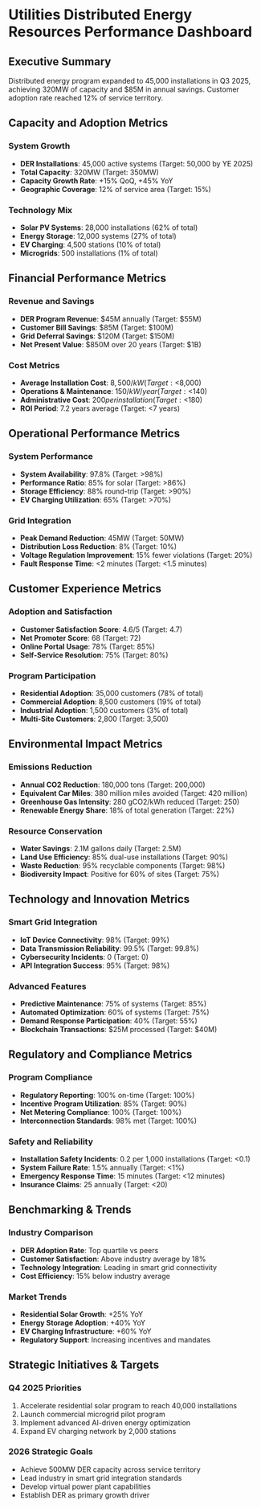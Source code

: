 # Utilities Distributed Energy Resources Performance Dashboard

## Executive Summary
Distributed energy program expanded to 45,000 installations in Q3 2025, achieving 320MW of capacity and $85M in annual savings. Customer adoption rate reached 12% of service territory.

## Capacity and Adoption Metrics

### System Growth
- **DER Installations**: 45,000 active systems (Target: 50,000 by YE 2025)
- **Total Capacity**: 320MW (Target: 350MW)
- **Capacity Growth Rate**: +15% QoQ, +45% YoY
- **Geographic Coverage**: 12% of service area (Target: 15%)

### Technology Mix
- **Solar PV Systems**: 28,000 installations (62% of total)
- **Energy Storage**: 12,000 systems (27% of total)
- **EV Charging**: 4,500 stations (10% of total)
- **Microgrids**: 500 installations (1% of total)

## Financial Performance Metrics

### Revenue and Savings
- **DER Program Revenue**: $45M annually (Target: $55M)
- **Customer Bill Savings**: $85M (Target: $100M)
- **Grid Deferral Savings**: $120M (Target: $150M)
- **Net Present Value**: $850M over 20 years (Target: $1B)

### Cost Metrics
- **Average Installation Cost**: $8,500/kW (Target: <$8,000)
- **Operations & Maintenance**: $150/kW/year (Target: <$140)
- **Administrative Cost**: $200 per installation (Target: <$180)
- **ROI Period**: 7.2 years average (Target: <7 years)

## Operational Performance Metrics

### System Performance
- **System Availability**: 97.8% (Target: >98%)
- **Performance Ratio**: 85% for solar (Target: >86%)
- **Storage Efficiency**: 88% round-trip (Target: >90%)
- **EV Charging Utilization**: 65% (Target: >70%)

### Grid Integration
- **Peak Demand Reduction**: 45MW (Target: 50MW)
- **Distribution Loss Reduction**: 8% (Target: 10%)
- **Voltage Regulation Improvement**: 15% fewer violations (Target: 20%)
- **Fault Response Time**: <2 minutes (Target: <1.5 minutes)

## Customer Experience Metrics

### Adoption and Satisfaction
- **Customer Satisfaction Score**: 4.6/5 (Target: 4.7)
- **Net Promoter Score**: 68 (Target: 72)
- **Online Portal Usage**: 78% (Target: 85%)
- **Self-Service Resolution**: 75% (Target: 80%)

### Program Participation
- **Residential Adoption**: 35,000 customers (78% of total)
- **Commercial Adoption**: 8,500 customers (19% of total)
- **Industrial Adoption**: 1,500 customers (3% of total)
- **Multi-Site Customers**: 2,800 (Target: 3,500)

## Environmental Impact Metrics

### Emissions Reduction
- **Annual CO2 Reduction**: 180,000 tons (Target: 200,000)
- **Equivalent Car Miles**: 380 million miles avoided (Target: 420 million)
- **Greenhouse Gas Intensity**: 280 gCO2/kWh reduced (Target: 250)
- **Renewable Energy Share**: 18% of total generation (Target: 22%)

### Resource Conservation
- **Water Savings**: 2.1M gallons daily (Target: 2.5M)
- **Land Use Efficiency**: 85% dual-use installations (Target: 90%)
- **Waste Reduction**: 95% recyclable components (Target: 98%)
- **Biodiversity Impact**: Positive for 60% of sites (Target: 75%)

## Technology and Innovation Metrics

### Smart Grid Integration
- **IoT Device Connectivity**: 98% (Target: 99%)
- **Data Transmission Reliability**: 99.5% (Target: 99.8%)
- **Cybersecurity Incidents**: 0 (Target: 0)
- **API Integration Success**: 95% (Target: 98%)

### Advanced Features
- **Predictive Maintenance**: 75% of systems (Target: 85%)
- **Automated Optimization**: 60% of systems (Target: 75%)
- **Demand Response Participation**: 40% (Target: 55%)
- **Blockchain Transactions**: $25M processed (Target: $40M)

## Regulatory and Compliance Metrics

### Program Compliance
- **Regulatory Reporting**: 100% on-time (Target: 100%)
- **Incentive Program Utilization**: 85% (Target: 90%)
- **Net Metering Compliance**: 100% (Target: 100%)
- **Interconnection Standards**: 98% met (Target: 100%)

### Safety and Reliability
- **Installation Safety Incidents**: 0.2 per 1,000 installations (Target: <0.1)
- **System Failure Rate**: 1.5% annually (Target: <1%)
- **Emergency Response Time**: 15 minutes (Target: <12 minutes)
- **Insurance Claims**: 25 annually (Target: <20)

## Benchmarking & Trends

### Industry Comparison
- **DER Adoption Rate**: Top quartile vs peers  
- **Customer Satisfaction**: Above industry average by 18%
- **Technology Integration**: Leading in smart grid connectivity
- **Cost Efficiency**: 15% below industry average

### Market Trends
- **Residential Solar Growth**: +25% YoY
- **Energy Storage Adoption**: +40% YoY
- **EV Charging Infrastructure**: +60% YoY
- **Regulatory Support**: Increasing incentives and mandates

## Strategic Initiatives & Targets

### Q4 2025 Priorities
1. Accelerate residential solar program to reach 40,000 installations
2. Launch commercial microgrid pilot program
3. Implement advanced AI-driven energy optimization
4. Expand EV charging network by 2,000 stations

### 2026 Strategic Goals
- Achieve 500MW DER capacity across service territory
- Lead industry in smart grid integration standards
- Develop virtual power plant capabilities
- Establish DER as primary growth driver